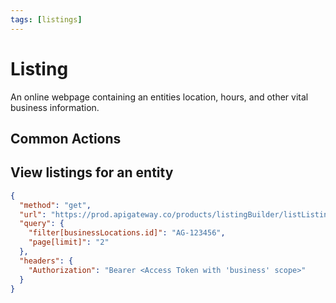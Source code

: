 ```yaml
---
tags: [listings]
---
```


# Listing

An online webpage containing an entities location, hours, and other vital business information.

## Common Actions

## View listings for an entity

```json http
{
  "method": "get",
  "url": "https://prod.apigateway.co/products/listingBuilder/listListings",
  "query": {
    "filter[businessLocations.id]": "AG-123456",
    "page[limit]": "2"
  },
  "headers": {
    "Authorization": "Bearer <Access Token with 'business' scope>"
  }
}
```